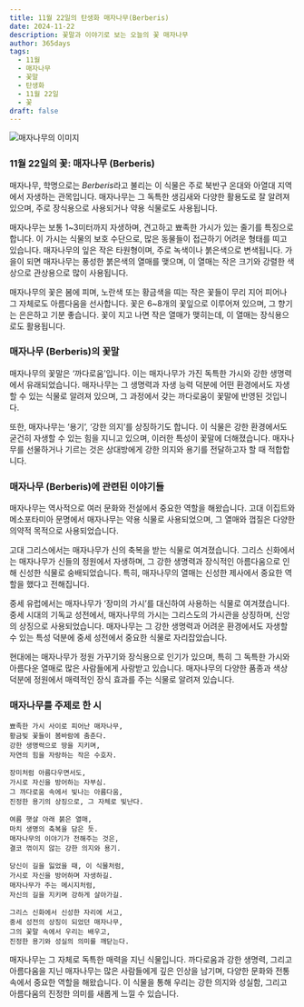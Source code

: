 ```yaml
---
title: 11월 22일의 탄생화 매자나무(Berberis)
date: 2024-11-22
description: 꽃말과 이야기로 보는 오늘의 꽃 매자나무
author: 365days
tags:
  - 11월
  - 매자나무
  - 꽃말
  - 탄생화
  - 11월 22일
  - 꽃
draft: false
---
```


![매자나무의 이미지](https://cdn.pixabay.com/photo/2023/06/01/07/04/flowers-8032934_1280.jpg#center)


### 11월 22일의 꽃: 매자나무 (Berberis)

매자나무, 학명으로는 *Berberis*라고 불리는 이 식물은 주로 북반구 온대와 아열대 지역에서 자생하는 관목입니다. 매자나무는 그 독특한 생김새와 다양한 활용도로 잘 알려져 있으며, 주로 장식용으로 사용되거나 약용 식물로도 사용됩니다.

매자나무는 보통 1~3미터까지 자생하며, 견고하고 뾰족한 가시가 있는 줄기를 특징으로 합니다. 이 가시는 식물의 보호 수단으로, 많은 동물들이 접근하기 어려운 형태를 띠고 있습니다. 매자나무의 잎은 작은 타원형이며, 주로 녹색이나 붉은색으로 변색됩니다. 가을이 되면 매자나무는 풍성한 붉은색의 열매를 맺으며, 이 열매는 작은 크기와 강렬한 색상으로 관상용으로 많이 사용됩니다.

매자나무의 꽃은 봄에 피며, 노란색 또는 황금색을 띠는 작은 꽃들이 무리 지어 피어나 그 자체로도 아름다움을 선사합니다. 꽃은 6~8개의 꽃잎으로 이루어져 있으며, 그 향기는 은은하고 기분 좋습니다. 꽃이 지고 나면 작은 열매가 맺히는데, 이 열매는 장식용으로도 활용됩니다.

### 매자나무 (Berberis)의 꽃말

매자나무의 꽃말은 ‘까다로움’입니다. 이는 매자나무가 가진 독특한 가시와 강한 생명력에서 유래되었습니다. 매자나무는 그 생명력과 자생 능력 덕분에 어떤 환경에서도 자생할 수 있는 식물로 알려져 있으며, 그 과정에서 갖는 까다로움이 꽃말에 반영된 것입니다.

또한, 매자나무는 ‘용기’, ‘강한 의지’를 상징하기도 합니다. 이 식물은 강한 환경에서도 굳건히 자생할 수 있는 힘을 지니고 있으며, 이러한 특성이 꽃말에 더해졌습니다. 매자나무를 선물하거나 기르는 것은 상대방에게 강한 의지와 용기를 전달하고자 할 때 적합합니다.

### 매자나무 (Berberis)에 관련된 이야기들

매자나무는 역사적으로 여러 문화와 전설에서 중요한 역할을 해왔습니다. 고대 이집트와 메소포타미아 문명에서 매자나무는 약용 식물로 사용되었으며, 그 열매와 껍질은 다양한 의약적 목적으로 사용되었습니다.

고대 그리스에서는 매자나무가 신의 축복을 받는 식물로 여겨졌습니다. 그리스 신화에서는 매자나무가 신들의 정원에서 자생하며, 그 강한 생명력과 장식적인 아름다움으로 인해 신성한 식물로 숭배되었습니다. 특히, 매자나무의 열매는 신성한 제사에서 중요한 역할을 했다고 전해집니다.

중세 유럽에서는 매자나무가 ‘장미의 가시’를 대신하여 사용하는 식물로 여겨졌습니다. 중세 시대의 기독교 성전에서, 매자나무의 가시는 그리스도의 가시관을 상징하며, 신앙의 상징으로 사용되었습니다. 매자나무는 그 강한 생명력과 어려운 환경에서도 자생할 수 있는 특성 덕분에 중세 성전에서 중요한 식물로 자리잡았습니다.

현대에는 매자나무가 정원 가꾸기와 장식용으로 인기가 있으며, 특히 그 독특한 가시와 아름다운 열매로 많은 사람들에게 사랑받고 있습니다. 매자나무의 다양한 품종과 색상 덕분에 정원에서 매력적인 장식 효과를 주는 식물로 알려져 있습니다.

### 매자나무를 주제로 한 시

	뾰족한 가시 사이로 피어난 매자나무,
	황금빛 꽃들이 봄바람에 춤춘다.
	강한 생명력으로 땅을 지키며,
	자연의 힘을 자랑하는 작은 수호자.
	
	장미처럼 아름다우면서도,
	가시로 자신을 방어하는 자부심.
	그 까다로움 속에서 빛나는 아름다움,
	진정한 용기의 상징으로, 그 자체로 빛난다.
	
	여름 햇살 아래 붉은 열매,
	마치 생명의 축복을 담은 듯.
	매자나무의 이야기가 전해주는 것은,
	결코 꺾이지 않는 강한 의지와 용기.
	
	당신이 길을 잃었을 때, 이 식물처럼,
	가시로 자신을 방어하며 자생하길.
	매자나무가 주는 메시지처럼,
	자신의 길을 지키며 강하게 살아가길.
	
	그리스 신화에서 신성한 자리에 서고,
	중세 성전의 상징이 되었던 매자나무,
	그의 꽃말 속에서 우리는 배우고,
	진정한 용기와 성실의 의미를 깨닫는다.

매자나무는 그 자체로 독특한 매력을 지닌 식물입니다. 까다로움과 강한 생명력, 그리고 아름다움을 지닌 매자나무는 많은 사람들에게 깊은 인상을 남기며, 다양한 문화와 전통 속에서 중요한 역할을 해왔습니다. 이 식물을 통해 우리는 강한 의지와 성실함, 그리고 아름다움의 진정한 의미를 새롭게 느낄 수 있습니다.

